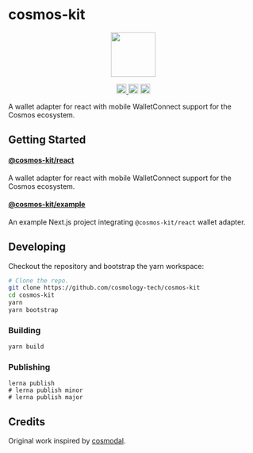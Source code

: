# cosmos-kit

<p align="center" width="100%">
    <img height="90" src="https://user-images.githubusercontent.com/545047/184277736-69fef40f-1991-4c0e-b979-da125cf7fd8f.svg" />
</p>

<p align="center" width="100%">
  <a href="https://github.com/cosmology-tech/cosmos-kit/actions/workflows/run-tests.yml">
    <img height="20" src="https://github.com/cosmology-tech/cosmos-kit/actions/workflows/run-tests.yml/badge.svg" />
  </a>
   <a href="https://github.com/cosmology-tech/cosmos-kit/blob/main/LICENSE"><img height="20" src="https://img.shields.io/badge/license-BSD%203--Clause%20Clear-blue.svg"></a>
   <a href="https://www.npmjs.com/package/@cosmos-kit/core"><img height="20" src="https://img.shields.io/github/package-json/v/cosmology-tech/cosmos-kit?filename=packages%2Fcore%2Fpackage.json"></a>
</p>

A wallet adapter for react with mobile WalletConnect support for the Cosmos
ecosystem.

## Getting Started

#### [@cosmos-kit/react](packages/react/README.md)

A wallet adapter for react with mobile WalletConnect support for the Cosmos ecosystem.

#### [@cosmos-kit/example](packages/example/README.md)

An example Next.js project integrating `@cosmos-kit/react` wallet adapter.

## Developing

Checkout the repository and bootstrap the yarn workspace:

```sh
# Clone the repo.
git clone https://github.com/cosmology-tech/cosmos-kit
cd cosmos-kit
yarn
yarn bootstrap
```

### Building

```sh
yarn build
```

### Publishing

```
lerna publish
# lerna publish minor
# lerna publish major
```

## Credits

Original work inspired by [cosmodal](https://github.com/chainapsis/cosmodal).
